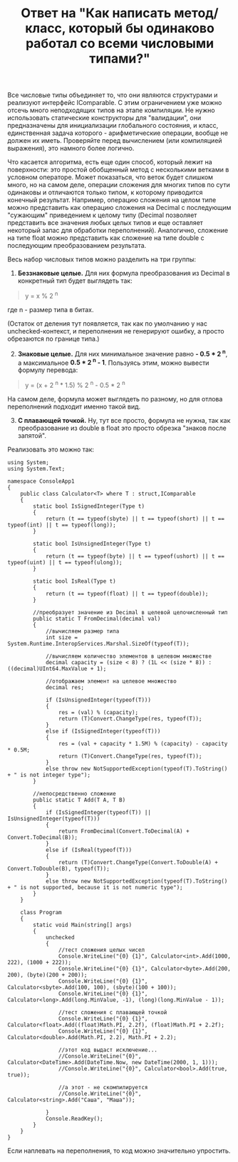 ﻿---
title: "Ответ на \"Как написать метод/класс, который бы одинаково работал со всеми числовыми типами?\""
se.owner.user_id: 240512
se.owner.display_name: "MSDN.WhiteKnight"
se.owner.link: "https://ru.stackoverflow.com/users/240512/msdn-whiteknight"
se.answer_id: 901079
se.question_id: 899928
se.post_type: answer
se.score: 2
se.is_accepted: False
---
<p>Все числовые типы объединяет то, что они являются структурами и реализуют интерфейс IComparable. С этим ограничением уже можно отсечь много неподходящих типов на этапе компиляции. Не нужно использовать статические конструкторы для "валидации", они предназначены для инициализации глобального состояния, и класс, единственная задача которого - арифметические операции, вообще не должен их иметь. Проверяйте перед вычислением (или компиляцией выражения), это намного более логично.</p>

<p>Что касается алгоритма, есть еще один способ, который лежит на поверхности: это простой обобщенный метод с несколькими ветками в условном операторе. Может показаться, что веток будет слишком много, но на самом деле, операции сложения для многих типов по сути одинаковы и отличаются только типом, к которому приводится конечный результат. Например, операцию сложения на целом типе можно представить как операцию сложения на Decimal с последующим "сужающим" приведением к целому типу (Decimal позволяет представить все значения любых целых типов и еще оставляет некоторый запас для обработки переполнений). Аналогично, сложение на типе float можно представить как сложение на типе double с последующим преобразованием результата. </p>

<p>Весь набор числовых типов можно разделить на три группы:</p>

<ol>
<li><strong>Беззнаковые целые.</strong> Для них формула преобразования из Decimal в конкретный тип будет выглядеть так:</li>
</ol>

<blockquote>
  <p>y = x % 2 <sup> n</sup> </p>
</blockquote>

<p>где n - размер типа в битах.</p>

<p>(Остаток от деления тут появляется, так как по умолчанию у нас unchecked-контекст, и переполнения не генерируют ошибку, а просто обрезаются по границе типа.)</p>

<ol start="2">
<li><strong>Знаковые целые.</strong> Для них минимальное значение равно <strong>- 0.5 * 2 <sup> n</sup></strong>, а максимальное <strong>0.5 * 2 <sup> n</sup> - 1</strong>. Пользуясь этим, можно вывести формулу перевода:</li>
</ol>

<blockquote>
  <p>y = (x + 2 <sup> n</sup> * 1.5) % 2 <sup> n</sup> - 0.5 * 2 <sup> n</sup></p>
</blockquote>

<p>На самом деле, формула может выглядеть по разному, но для отлова переполнений подходит именно такой вид.</p>

<ol start="3">
<li><strong>С плавающей точкой.</strong> Ну, тут все просто, формула не нужна, так как преобразование из double в float это просто обрезка "знаков после запятой".</li>
</ol>

<p>Реализовать это можно так:</p>

<pre><code>using System;
using System.Text;

namespace ConsoleApp1
{
    public class Calculator&lt;T&gt; where T : struct,IComparable
    {
        static bool IsSignedInteger(Type t)
        {
            return (t == typeof(sbyte) || t == typeof(short) || t == typeof(int) || t == typeof(long));
        }

        static bool IsUnsignedInteger(Type t)
        {
            return (t == typeof(byte) || t == typeof(ushort) || t == typeof(uint) || t == typeof(ulong));
        }

        static bool IsReal(Type t)
        {
            return (t == typeof(float) || t == typeof(double));
        }

        //преобразует значение из Decimal в целевой целочисленный тип
        public static T FromDecimal(decimal val)
        {
            //вычисляем размер типа
            int size = System.Runtime.InteropServices.Marshal.SizeOf(typeof(T));

            //вычисляем количество элементов в целевом множестве
            decimal capacity = (size &lt; 8) ? (1L &lt;&lt; (size * 8)) : ((decimal)UInt64.MaxValue + 1);

            //отображаем элемент на целевое множество
            decimal res;

            if (IsUnsignedInteger(typeof(T)))
            {
                res = (val) % (capacity);
                return (T)Convert.ChangeType(res, typeof(T));
            }
            else if (IsSignedInteger(typeof(T)))
            {    
                res = (val + capacity * 1.5M) % (capacity) - capacity * 0.5M;    
                return (T)Convert.ChangeType(res, typeof(T));
            }
            else throw new NotSupportedException(typeof(T).ToString() + " is not integer type");
        }

        //непосредственно сложение
        public static T Add(T A, T B)
        {
            if (IsSignedInteger(typeof(T)) || IsUnsignedInteger(typeof(T)))
            {
                return FromDecimal(Convert.ToDecimal(A) + Convert.ToDecimal(B));
            }
            else if (IsReal(typeof(T)))
            {
                return (T)Convert.ChangeType(Convert.ToDouble(A) + Convert.ToDouble(B), typeof(T));
            }
            else throw new NotSupportedException(typeof(T).ToString() + " is not supported, because it is not numeric type");
        }
    }

    class Program
    {
        static void Main(string[] args)
        {    
            unchecked
            {
                //тест сложения целых чисел
                Console.WriteLine("{0} {1}", Calculator&lt;int&gt;.Add(1000, 222), (1000 + 222));
                Console.WriteLine("{0} {1}", Calculator&lt;byte&gt;.Add(200, 200), (byte)(200 + 200));
                Console.WriteLine("{0} {1}", Calculator&lt;sbyte&gt;.Add(100, 100), (sbyte)(100 + 100));                        
                Console.WriteLine("{0} {1}", Calculator&lt;long&gt;.Add(long.MinValue, -1), (long)(long.MinValue - 1));

                //тест сложения с плавающей точкой    
                Console.WriteLine("{0} {1}", Calculator&lt;float&gt;.Add((float)Math.PI, 2.2f), (float)Math.PI + 2.2f);
                Console.WriteLine("{0} {1}", Calculator&lt;double&gt;.Add(Math.PI, 2.2), Math.PI + 2.2);

                //этот код выдаст исключение...                
                //Console.WriteLine("{0}", Calculator&lt;DateTime&gt;.Add(DateTime.Now, new DateTime(2000, 1, 1)));
                //Console.WriteLine("{0}", Calculator&lt;bool&gt;.Add(true, true));

                //а этот - не скомпилируется
                //Console.WriteLine("{0}", Calculator&lt;string&gt;.Add("Саша", "Маша"));

            } 
            Console.ReadKey();
        }              
    }
}
</code></pre>

<p>Если наплевать на переполнения, то код можно значительно упростить.</p>
